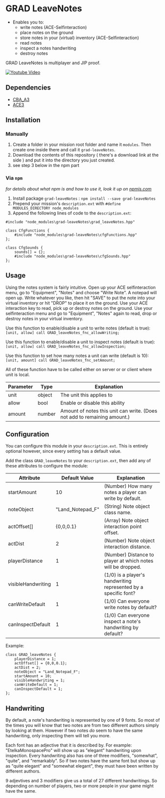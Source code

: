 # GRAD LeaveNotes

* Enables you to:
  * write notes (ACE-Selfinteraction)
  * place notes on the ground
  * store notes in your (virtual) inventory (ACE-Selfinteraction)
  * read notes
  * inspect a notes handwriting
  * destroy notes

GRAD LeaveNotes is multiplayer and JIP proof.

[![Youtube Video](http://i.imgur.com/0tT6LX3.png)](https://www.youtube.com/watch?v=RiyfNgn-hQo&feature=youtu.be)


## Dependencies
* [CBA_A3](https://github.com/CBATeam/CBA_A3)
* [ACE3](https://github.com/acemod/ACE3)


## Installation
### Manually
1. Create a folder in your mission root folder and name it `modules`. Then create one inside there and call it `grad-leaveNotes`.
2. Download the contents of this repository ( there's a download link at the side ) and put it into the directory you just created.
3. see step 3 below in the npm part

### Via `npm`
_for details about what npm is and how to use it, look it up on [npmjs.com](https://www.npmjs.com/)_

1. Install package `grad-leaveNotes` : `npm install --save grad-leaveNotes`
2. Prepend your mission's `description.ext` with `#define MODULES_DIRECTORY node_modules`
3. Append the following lines of code to the `description.ext`:

```sqf
#include "node_modules\grad-leaveNotes\grad_leaveNotes.hpp"

class CfgFunctions {
    #include "node_modules\grad-leaveNotes\cfgFunctions.hpp"
};

class CfgSounds {
	sounds[] = {};
    #include "node_modules\grad-leaveNotes\cfgSounds.hpp"
};
```


## Usage
Using the notes system is fairly intuitive. Open up your ACE selfinteraction menu, go to "Equipment", "Notes" and choose "Write Note". A notepad will open up. Write whatever you like, then hit "SAVE" to put the note into your virtual inventory or hit "DROP" to place it on the ground. Use your ACE interaction key to read, pick up or destroy notes on the ground. Use your selfinteraction menu and go to "Equipment", "Notes" again to read, drop or destroy notes in your virtual inventory.

Use this function to enable/disable a unit to write notes (default is true):  
`[unit, allow] call GRAD_leaveNotes_fnc_allowWriting;`

Use this function to enable/disable a unit to inspect notes (default is true):  
`[unit, allow] call GRAD_leaveNotes_fnc_allowInspection;`

Use this function to set how many notes a unit can write (default is 10):  
`[unit, amount] call GRAD_leaveNotes_fnc_setAmount;`

All of these function have to be called either on server or or client where unit is local.

| Parameter | Type | Explanation |
| ----------|------|-------------|
| unit      | object | The unit this applies to |
| allow     | bool   | Enable or disable this ability |
| amount    | number | Amount of notes this unit can write. (Does not add to remaining amount.) |


## Configuration
You can configure this module in your `description.ext`. This is entirely optional however, since every setting has a default value.

Add the class `GRAD_leaveNotes` to your `description.ext`, then add any of these attributes to configure the module:

| Attribute       | Default Value    | Explanation                                                 |
|-----------------|------------------|-------------------------------------------------------------|
| startAmount     | 10               | (Number) How many notes a player can write by default.      |
| noteObject      | "Land_Notepad_F" | (String) Note object class name.                            |
| actOffset[]     | {0,0,0.1}        | (Array) Note object interaction point offset.               |
| actDist         | 2                | (Number) Note object interaction distance.                  |
| playerDistance  | 1                | (Number) Distance to player at which notes will be dropped. |
| visibleHandwriting | 1             | (1/0) is a player's handwriting represented by a specific font? |
| canWriteDefault | 1                | (1/0) Can everyone write notes by default?                  |
| canInspectDefault | 1              | (1/0) Can everyone inspect a note's handwriting by default? |

Example:

```sqf
class GRAD_leaveNotes {
    playerDistance = 1;             
    actOffset[] = {0,0,0.1};        
    actDist = 2;                    
    noteObject = "Land_Notepad_F";  
    startAmount = 10;               
    visibleHandwriting = 1;         
    canWriteDefault = 1;            
    canInspectDefault = 1;          
};
```

## Handwriting
By default, a note's handwriting is represented by one of 9 fonts. So most of the times you will know that two notes are from two different authors simply by looking at them. However if two notes *do* seem to have the same handwriting, only inspecting them will tell you more.

Each font has an adjective that it is described by. For example: "EtelkaMonospacePro" will show up as "elegant" handwriting upon inspection. Every handwriting also has one of three modifiers, "somewhat", "quite", and "remarkably". So if two notes have the same font but show up as "quite elegant" and "somewhat elegant", they must have been written by different authors.

9 adjevtives and 3 modifiers give us a total of 27 different handwritings. So depending on number of players, two or more people in your game might have the same.
